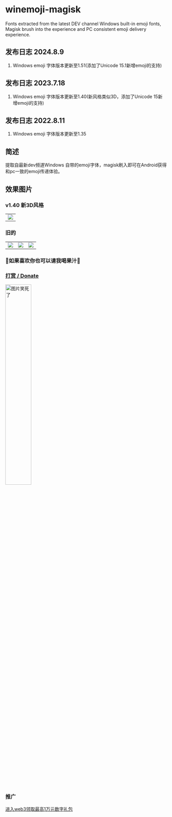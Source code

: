 # winemoji-magisk
Fonts extracted from the latest DEV channel Windows built-in emoji fonts, Magisk brush into the experience and PC consistent emoji delivery experience. 
## 发布日志 2024.8.9
1. Windows emoji 字体版本更新至1.51(添加了Unicode 15.1新增emoji的支持)
## 发布日志 2023.7.18
1. Windows emoji 字体版本更新至1.40(新风格类似3D，添加了Unicode 15新增emoji的支持)
## 发布日志 2022.8.11
1. Windows emoji 字体版本更新至1.35

##  简述
提取自最新dev频道Windows 自带的emoji字体，magisk刷入即可在Android获得和pc一致的emoji传递体验。
## 效果图片

### v1.40 新3D风格
<table>
  <tr>
  </tr>
  <tr>
    <td valign="top"><img src="https://ozingi.github.io/img/winemoji_1401.jpg"></td>
  </tr>
 </table>

 ### 旧的
<table>
  <tr>
  </tr>
  <tr>
    <td valign="top"><img src="https://ozingi.github.io/img/winemoji_1.jpg"></td>
    <td valign="top"><img src="https://ozingi.github.io/img/winemoji_2.jpg"></td>
    <td valign="top"><img src="https://ozingi.github.io/img/winemoji_3.jpg"></td>
  </tr>
 </table>

### 🥰如果喜欢你也可以请我喝果汁🥰
### [打赏 / Donate](https://ozingi.github.io/img/payment/Alipay.jpg)
<img alt="图片笑死了" style="width:40% " src="https://ozingi.github.io/img/payment/Alipay.jpg"/>

### 推广
[进入web3领取最高1万元数字礼包](https://ozingi.github.io/html/AD/crypto.html)
